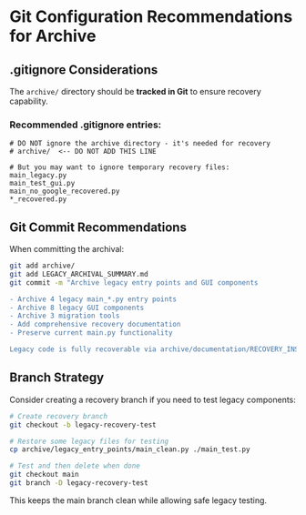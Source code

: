 # Git Configuration Recommendations for Archive

## .gitignore Considerations

The `archive/` directory should be **tracked in Git** to ensure recovery capability. 

### Recommended .gitignore entries:

```gitignore
# DO NOT ignore the archive directory - it's needed for recovery
# archive/  <-- DO NOT ADD THIS LINE

# But you may want to ignore temporary recovery files:
main_legacy.py
main_test_gui.py  
main_no_google_recovered.py
*_recovered.py
```

## Git Commit Recommendations

When committing the archival:

```bash
git add archive/
git add LEGACY_ARCHIVAL_SUMMARY.md
git commit -m "Archive legacy entry points and GUI components

- Archive 4 legacy main_*.py entry points
- Archive 8 legacy GUI components  
- Archive 3 migration tools
- Add comprehensive recovery documentation
- Preserve current main.py functionality

Legacy code is fully recoverable via archive/documentation/RECOVERY_INSTRUCTIONS.md"
```

## Branch Strategy

Consider creating a recovery branch if you need to test legacy components:

```bash
# Create recovery branch
git checkout -b legacy-recovery-test

# Restore some legacy files for testing
cp archive/legacy_entry_points/main_clean.py ./main_test.py

# Test and then delete when done
git checkout main
git branch -D legacy-recovery-test
```

This keeps the main branch clean while allowing safe legacy testing.